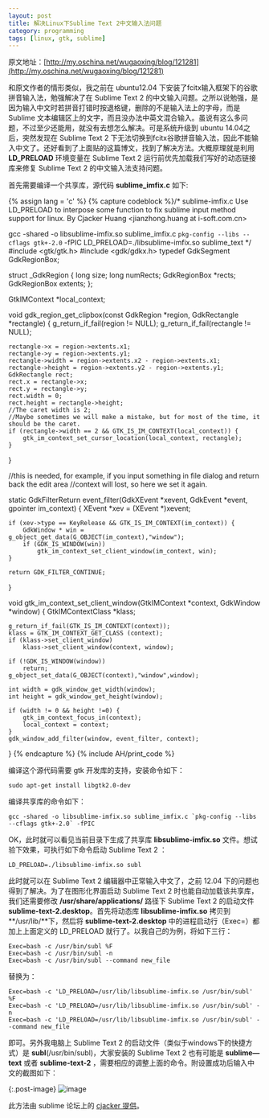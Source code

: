 ```yaml
---
layout: post
title: 解决Linux下Sublime Text 2中文输入法问题
category: programming
tags: [linux, gtk, sublime]
---
```

原文地址：[http://my.oschina.net/wugaoxing/blog/121281](http://my.oschina.net/wugaoxing/blog/121281)

和原文作者的情形类似，我之前在 ubuntu12.04 下安装了fcitx输入框架下的谷歌拼音输入法，勉强解决了在 Sublime Text 2 的中文输入问题。之所以说勉强，是因为输入中文时若拼音打错时按退格键，删除的不是输入法上的字母，而是 Sublime 文本编辑区上的文字，而且没办法中英文混合输入。虽说有这么多问题，不过至少还能用，就没有去想怎么解决。可是系统升级到 ubuntu 14.04之后，突然发现在 Sublime Text 2 下无法切换到fcitx谷歌拼音输入法，因此不能输入中文了。还好看到了上面贴的这篇博文，找到了解决方法。大概原理就是利用 **LD_PRELOAD** 环境变量在 Sublime Text 2 运行前优先加载我们写好的动态链接库来修复  Sublime Text 2 的中文输入法支持问题。

<!-- excerpt -->

首先需要编译一个共享库，源代码 **sublime_imfix.c** 如下:

{% assign lang = 'c' %}
{% capture codeblock %}/*
sublime-imfix.c
Use LD_PRELOAD to interpose some function to fix sublime input method support for linux.
By Cjacker Huang <jianzhong.huang at i-soft.com.cn>

gcc -shared -o libsublime-imfix.so sublime_imfix.c `pkg-config --libs --cflags gtk+-2.0` -fPIC
LD_PRELOAD=./libsublime-imfix.so sublime_text
*/
#include <gtk/gtk.h>
#include <gdk/gdkx.h>
typedef GdkSegment GdkRegionBox;

struct _GdkRegion
{
	long size;
	long numRects;
	GdkRegionBox *rects;
	GdkRegionBox extents;
};

GtkIMContext *local_context;

void gdk_region_get_clipbox(const GdkRegion *region, GdkRectangle *rectangle)
{
	g_return_if_fail(region != NULL);
	g_return_if_fail(rectangle != NULL);

	rectangle->x = region->extents.x1;
	rectangle->y = region->extents.y1;
	rectangle->width = region->extents.x2 - region->extents.x1;
	rectangle->height = region->extents.y2 - region->extents.y1;
	GdkRectangle rect;
	rect.x = rectangle->x;
	rect.y = rectangle->y;
	rect.width = 0;
	rect.height = rectangle->height; 
	//The caret width is 2; 
	//Maybe sometimes we will make a mistake, but for most of the time, it should be the caret.
	if (rectangle->width == 2 && GTK_IS_IM_CONTEXT(local_context)) {
		gtk_im_context_set_cursor_location(local_context, rectangle);
	}
}

//this is needed, for example, if you input something in file dialog and return back the edit area
//context will lost, so here we set it again.

static GdkFilterReturn event_filter(GdkXEvent *xevent, GdkEvent *event, gpointer im_context)
{
	XEvent *xev = (XEvent *)xevent;

	if (xev->type == KeyRelease && GTK_IS_IM_CONTEXT(im_context)) {
		GdkWindow * win = g_object_get_data(G_OBJECT(im_context),"window");
		if (GDK_IS_WINDOW(win))
			gtk_im_context_set_client_window(im_context, win);
	}

	return GDK_FILTER_CONTINUE;
}

void gtk_im_context_set_client_window(GtkIMContext *context, GdkWindow *window)
{
	GtkIMContextClass *klass;

	g_return_if_fail(GTK_IS_IM_CONTEXT(context));
	klass = GTK_IM_CONTEXT_GET_CLASS (context);
	if (klass->set_client_window)
		klass->set_client_window(context, window);

	if (!GDK_IS_WINDOW(window))
		return;
	g_object_set_data(G_OBJECT(context),"window",window);

	int width = gdk_window_get_width(window);
	int height = gdk_window_get_height(window);
	
	if (width != 0 && height !=0) {
		gtk_im_context_focus_in(context);
		local_context = context;
	}
	gdk_window_add_filter(window, event_filter, context); 
}
{% endcapture %}
{% include AH/print_code %}

编译这个源代码需要 gtk 开发库的支持，安装命令如下：

    sudo apt-get install libgtk2.0-dev

编译共享库的命令如下：

    gcc -shared -o libsublime-imfix.so sublime_imfix.c `pkg-config --libs --cflags gtk+-2.0` -fPIC

OK，此时就可以看见当前目录下生成了共享库 **libsublime-imfix.so** 文件。想试验下效果，可执行如下命令启动 Sublime Text 2 ：

    LD_PRELOAD=./libsublime-imfix.so subl

此时就可以在 Sublime Text 2 编辑器中正常输入中文了，之前 12.04 下的问题也得到了解决。为了在图形化界面启动 Sublime Text 2 时也能自动加载该共享库，我们还需要修改 **/usr/share/applications/** 路径下 Sublime Text 2 的启动文件 **sublime-text-2.desktop**。首先将动态库 **libsublime-imfix.so** 拷贝到 **/usr/lib/**下，然后将 **sublime-text-2.desktop** 中的进程启动行（Exec=）都加上上面定义的 LD_PRELOAD 就行了。以我自己的为例，将如下三行：

    Exec=bash -c /usr/bin/subl %F
    Exec=bash -c /usr/bin/subl -n
    Exec=bash -c /usr/bin/subl --command new_file

替换为：

    Exec=bash -c 'LD_PRELOAD=/usr/lib/libsublime-imfix.so /usr/bin/subl' %F
    Exec=bash -c 'LD_PRELOAD=/usr/lib/libsublime-imfix.so /usr/bin/subl' -n
    Exec=bash -c 'LD_PRELOAD=/usr/lib/libsublime-imfix.so /usr/bin/subl' --command new_file

即可。另外我电脑上 Sublime Text 2 的启动文件（类似于windows下的快捷方式）是 **subl**(/usr/bin/subl)，大家安装的 Sublime Text 2 也有可能是 **sublime—text** 或者 **sublime-text-2** ，需要相应的调整上面的命令。附设置成功后输入中文的截图如下：

{:.post-image}
![image]({{BASE_PATH}}/assets/posts/images/2014-06-21-input-method.png)

此方法由 sublime 论坛上的 [cjacker 提供](http://www.sublimetext.com/forum/viewtopic.php?f=3&t=7006&start=10#p41343)。
